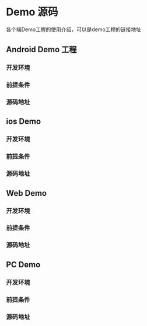 # Demo 源码
各个端Demo工程的使用介绍，可以是demo工程的链接地址

## Android Demo 工程
### 开发环境
### 前提条件
### 源码地址


## ios Demo
### 开发环境
### 前提条件
### 源码地址

## Web Demo
### 开发环境
### 前提条件
### 源码地址

## PC Demo
### 开发环境
### 前提条件
### 源码地址

